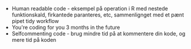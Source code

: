 * Human readable code - eksempel på operation i R med nestede funktionskald, firkantede paranteres, etc, sammenlignget med et pænt pipet tidy workflow
* You're coding for you 3 months in the future
* Selfcommenting code - brug mindre tid på at kommentere din kode, og mere tid på koden

